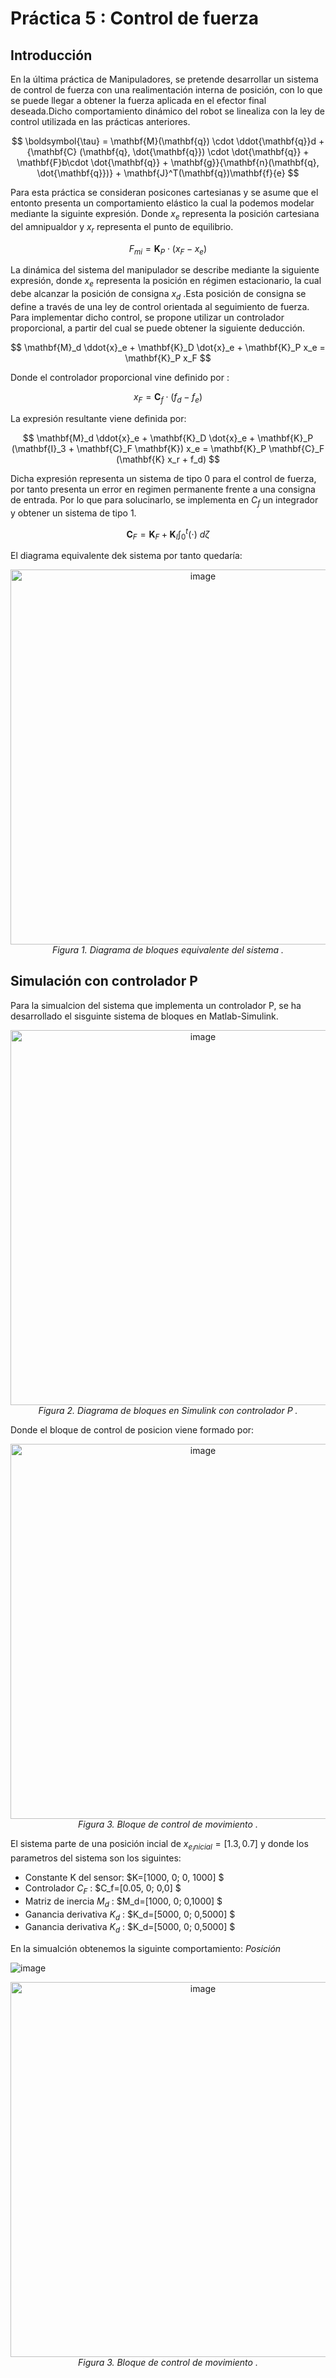 # Práctica 5 : Control de fuerza

## Introducción 
  En la última práctica de Manipuladores, se pretende desarrollar un sistema de control de fuerza con una realimentación interna de posición, 
con lo que se puede llegar a obtener la fuerza aplicada en el efector final deseada.Dicho comportamiento dinámico del robot se linealiza con 
la ley de control utilizada en las prácticas anteriores.
  
$$ \boldsymbol{\tau} = \mathbf{M}(\mathbf{q}) \cdot \ddot{\mathbf{q}}d + {\mathbf{C} (\mathbf{q}, 
\dot{\mathbf{q}}) \cdot \dot{\mathbf{q}} + \mathbf{F}b\cdot \dot{\mathbf{q}} + \mathbf{g}}{\mathbf{n}(\mathbf{q}, 
\dot{\mathbf{q}})} + \mathbf{J}^T(\mathbf{q})\mathbf{f}{e} $$

Para esta práctica se consideran posicones cartesianas y se asume que el entonto presenta un comportamiento elástico la cual la podemos modelar 
mediante la siguinte expresión. Donde $x_e$ representa la posición cartesiana del amnipualdor y $x_r$ representa el punto de equilibrio. 

$$
F_{mi} = \mathbf{K}_P \cdot (x_F - x_e)
$$

La dinámica del sistema del manipulador se describe mediante la siguiente expresión, donde $x_e$ representa la posición en régimen estacionario, 
la cual debe alcanzar la posición de consigna $x_d$ .Esta posición de consigna se define a través de una ley de control orientada al seguimiento de fuerza.
Para implementar dicho control, se propone utilizar un controlador proporcional, a partir del cual se puede obtener la siguiente deducción.

$$
\mathbf{M}_d \ddot{x}_e + \mathbf{K}_D \dot{x}_e + \mathbf{K}_P x_e = \mathbf{K}_P x_F
$$

Donde el controlador proporcional vine definido por :

$$
x_F = \mathbf{C}_f \cdot (f_d - f_e)
$$

La expresión resultante viene definida por:

$$
\mathbf{M}_d \ddot{x}_e + \mathbf{K}_D \dot{x}_e + \mathbf{K}_P (\mathbf{I}_3 + \mathbf{C}_F \mathbf{K}) x_e = \mathbf{K}_P \mathbf{C}_F (\mathbf{K} x_r + f_d)
$$


Dicha expresión representa un sistema de tipo 0 para el control de fuerza, por tanto presenta un error en regimen permanente frente a una consigna de entrada. Por lo que para solucinarlo, se implementa en $C_f$ un integrador y obtener un sistema de tipo 1. 

$$
\mathbf{C}_F = \mathbf{K}_F + \mathbf{K}_I \int_0^t (\cdot)\ d\zeta
$$

El diagrama equivalente dek sistema por tanto quedaría: 
<p align="center">
  <img src="https://github.com/user-attachments/assets/c3088f1c-52bc-4823-ba9c-30e5eab8b20e" alt="image" width="600"><br>
  <em>Figura 1. Diagrama de bloques equivalente del sistema .</em>
</p>

## Simulación con controlador P
Para la simualcion del sistema que implementa un controlador P, se ha desarrollado el sisguinte sistema de bloques en Matlab-Simulink.

<p align="center">
  <img src="https://github.com/user-attachments/assets/fc9703bd-5a6b-4d12-aad4-3c0ef06d1d49" alt="image" width="600"><br>
  <em>Figura 2. Diagrama de bloques en Simulink con controlador P .</em>
</p>

Donde el bloque de control de posicion viene formado por: 
<p align="center">
  <img src="https://github.com/user-attachments/assets/ba23b054-93ca-4ad9-b37f-c486df6febbe" alt="image" width="600"><br>
  <em>Figura 3. Bloque de control de movimiento .</em>
</p>

El sistema parte de una posición incial de $x_{e_inicial}=[1.3,0.7]$ y donde los parametros del sistema son los siguintes:

* Constante K del sensor:    $K=[1000, 0; 0, 1000] $
* Controlador $C_F$  :        $C_f=[0.05, 0; 0,0] $
* Matriz de inercia $M_d$  :   $M_d=[1000, 0; 0,1000] $
* Ganancia derivativa $K_d$ :   $K_d=[5000, 0; 0,5000] $
* Ganancia derivativa $K_d$  :   $K_d=[5000, 0; 0,5000] $

En la simualción obtenemos la siguinte comportamiento:
*Posición*

![image](https://github.com/user-attachments/assets/128d2d59-f848-4e34-9839-71137aa38b75)

<p align="center">
  <img src="(https://github.com/user-attachments/assets/6c18d715-c3a9-421d-9e79-f1172d3819f7" alt="image" width="600"><br>
  <em>Figura 3. Bloque de control de movimiento .</em>
</p>

